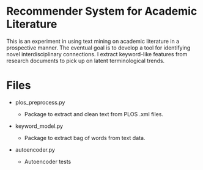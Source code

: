 # Recommender System for Academic Literature
This is an experiment in using text mining on academic literature in a prospective manner. The eventual goal is to develop a tool for identifying novel interdisciplinary connections. I extract keyword-like features from research documents to pick up on latent terminological trends.

# Files

- plos_preprocess.py

  - Package to extract and clean text from PLOS .xml files.

- keyword_model.py

  - Package to extract bag of words from text data.

- autoencoder.py

  - Autoencoder tests

